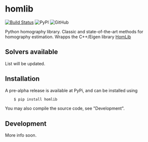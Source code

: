 # homlib

[![Build Status](https://travis-ci.com/marcusvaltonen/python-homlib.svg?branch=main)](https://travis-ci.com/marcusvaltonen/python-homlib)
![PyPI](https://img.shields.io/pypi/v/homlib)
![GitHub](https://img.shields.io/github/license/marcusvaltonen/python-homlib)

Python homography library. Classic and state-of-the-art methods for homography estimation.
Wrapps the C++/Eigen library [HomLib](https://github.com/marcusvaltonen/HomLib)

## Solvers available
List will be updated.

## Installation
A pre-alpha release is available at PyPi, and can be installed using
```bash
    $ pip install homlib
```
You may also compile the source code, see "Development".

## Development
More info soon.
